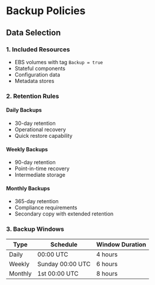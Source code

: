# Backup Policies

## Data Selection

### 1. Included Resources
- EBS volumes with tag `Backup = true`
- Stateful components
- Configuration data
- Metadata stores

### 2. Retention Rules

#### Daily Backups
- 30-day retention
- Operational recovery
- Quick restore capability

#### Weekly Backups
- 90-day retention
- Point-in-time recovery
- Intermediate storage

#### Monthly Backups
- 365-day retention
- Compliance requirements
- Secondary copy with extended retention

### 3. Backup Windows
| Type    | Schedule          | Window Duration |
|---------|------------------|-----------------|
| Daily   | 00:00 UTC        | 4 hours        |
| Weekly  | Sunday 00:00 UTC | 6 hours        |
| Monthly | 1st 00:00 UTC    | 8 hours        |